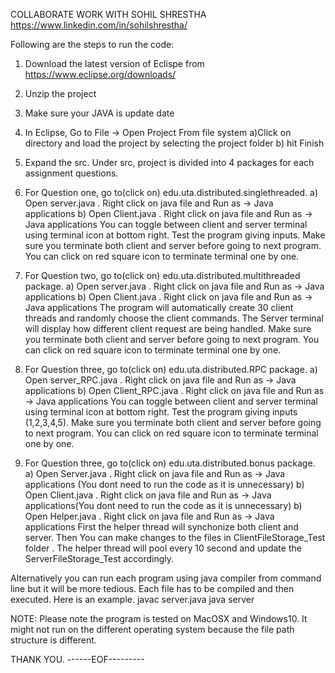 COLLABORATE WORK WITH SOHIL SHRESTHA
https://www.linkedin.com/in/sohilshrestha/

Following are the steps to run the code: 

1) Download the latest version of Eclispe from https://www.eclipse.org/downloads/ 

2) Unzip the project 

3) Make sure your JAVA is update date

4) In Eclipse, Go to File -> Open Project From file system 
	a)Click on directory and load the project by selecting the project folder 
	b) hit Finish

5) Expand the src. Under src, project is divided into 4 packages for each assignment questions. 

6) For Question one, go to(click on) edu.uta.distributed.singlethreaded.
	a) Open server.java . Right click on java file and Run as -> Java applications
	b) Open Client.java . Right click on java file and Run as -> Java applications
You can toggle between client and server terminal using terminal icon at bottom right. Test the program giving inputs. 
Make sure you terminate both client and server before going to next program. You can click on red square icon to terminate terminal one by one. 

7) For Question two, go to(click on) edu.uta.distributed.multithreaded package.
	a) Open server.java . Right click on java file and Run as -> Java applications
	b) Open Client.java . Right click on java file and Run as -> Java applications
The program will automatically create 30 client threads and randomly choose the client commands.  The Server terminal will display how different client request are being handled. 
Make sure you terminate both client and server before going to next program.  You can click on red square icon to terminate terminal one by one. 

8) For Question three, go to(click on) edu.uta.distributed.RPC package.
	a) Open server_RPC.java . Right click on java file and Run as -> Java applications
	b) Open Client_RPC.java . Right click on java file and Run as -> Java applications
You can toggle between client and server terminal using terminal icon at bottom right. Test the program giving inputs (1,2,3,4,5). 
Make sure you terminate both client and server before going to next program.  You can click on red square icon to terminate terminal one by one.

9) For Question three, go to(click on) edu.uta.distributed.bonus package.
	a) Open Server.java . Right click on java file and Run as -> Java applications (You dont need to run the code as it is unnecessary)
	b) Open Client.java . Right click on java file and Run as -> Java applications(You dont need to run the code as it is unnecessary)
	b) Open Helper.java . Right click on java file and Run as -> Java applications
First the helper thread will synchonize both client and server. Then You can make changes to the files in ClientFileStorage_Test folder . The helper thread will pool every 10 second and update the ServerFileStorage_Test accordingly. 

Alternatively you can run each program using java compiler from command line but it will be more tedious. Each file has to be compiled and then executed. Here is an example. 
javac server.java
java server


NOTE: Please note the program is tested on MacOSX and Windows10. It might not run on the different operating system because the file path structure is different. 

THANK YOU. 
------EOF---------


